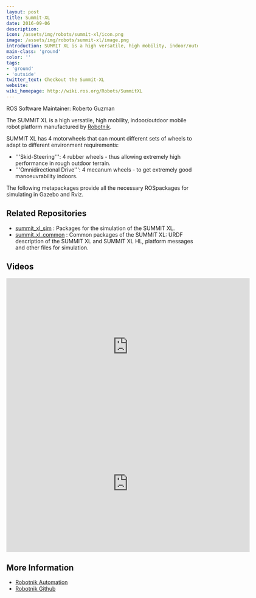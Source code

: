 ```yaml
---
layout: post
title: Summit-XL
date: 2016-09-06
description:
icon: /assets/img/robots/summit-xl/icon.png
image: /assets/img/robots/summit-xl/image.png
introduction: SUMMIT XL is a high versatile, high mobility, indoor/outdoor mobile robot platform manufactured by Robotnik.
main-class: 'ground'
color: ''
tags:
- 'ground'
- 'outside'
twitter_text: Checkout the Summit-XL
website: 
wiki_homepage: http://wiki.ros.org/Robots/SummitXL
---
```


ROS Software Maintainer: Roberto Guzman

The SUMMIT XL is a high versatile, high mobility, indoor/outdoor mobile robot platform manufactured by [Robotnik](http://www.robotnik.eu/).

SUMMIT XL has 4 motorwheels that can mount different sets of wheels to adapt to different environment requirements:

 * '''Skid-Steering''': 4 rubber wheels - thus allowing extremely high performance in rough outdoor terrain.
 * '''Omnidirectional Drive''': 4 mecanum wheels - to get extremely good manoeuvrability indoors.

The following metapackages provide all the necessary ROSpackages for simulating in Gazebo and Rviz.


## Related Repositories

 * [summit_xl_sim](http://wiki.ros.org/summit_xl_sim) : Packages for the simulation of the SUMMIT XL.
 * [summit_xl_common](http://wiki.ros.org/summit_xl_common) : Common packages of the SUMMIT XL: URDF description of the SUMMIT XL and SUMMIT XL HL, platform messages and other files for simulation.

## Videos

<iframe width="640" height="360" src="https://www.youtube.com/embed/W2uz6m54W4c?rel=0" frameborder="0" allowfullscreen></iframe>

<iframe width="640" height="360" src="https://www.youtube.com/embed/_tmiu1wpp_E?rel=0" frameborder="0" allowfullscreen></iframe>

## More Information
 * [Robotnik Automation](http://www.robotnik.eu/mobile-robots/summit-xl/)
 * [Robotnik Github](https://github.com/RobotnikAutomation)
